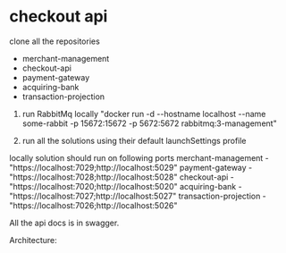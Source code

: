 # checkout api

clone all the repositories
 - merchant-management
 - checkout-api
 - payment-gateway
 - acquiring-bank
 - transaction-projection

1. run RabbitMq locally
  "docker run -d --hostname localhost --name some-rabbit -p 15672:15672 -p 5672:5672 rabbitmq:3-management"
  
2. run all the solutions using their default launchSettings profile

locally solution should run on following ports
  merchant-management 		- "https://localhost:7029;http://localhost:5029"
  payment-gateway 	  		- "https://localhost:7028;http://localhost:5028"
  checkout-api		  		- "https://localhost:7020;http://localhost:5020"
  acquiring-bank	  		- "https://localhost:7027;http://localhost:5027"
  transaction-projection	- "https://localhost:7026;http://localhost:5026"
  
All the api docs is in swagger.  
  
Architecture:

